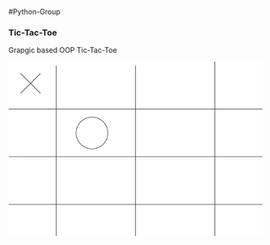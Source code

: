 #Python-Group

### Tic-Tac-Toe
Grapgic based OOP Tic-Tac-Toe

![Running Tic-Tac-Toe](https://github.com/anaghafari/Python-Group/blob/main/Images/tic-tac-toe.drawio.png?raw=true)
